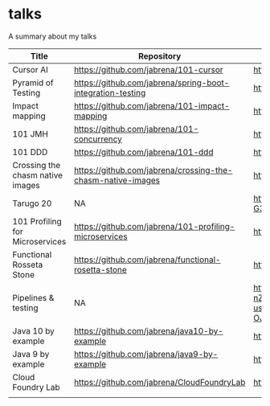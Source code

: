 # talks
A summary about my talks

| Title                            | Repository                                                  | Url                                                         | Date       |
|----------------------------------|-------------------------------------------------------------|-------------------------------------------------------------|------------|
| Cursor AI                        | https://github.com/jabrena/101-cursor                       | https://jabrena.github.io/101-cursor/                       | 01/03/2025 |
| Pyramid of Testing               | https://github.com/jabrena/spring-boot-integration-testing  | https://jabrena.github.io/spring-boot-integration-testing/  | 01/03/2025 |
| Impact mapping                   | https://github.com/jabrena/101-impact-mapping               | https://jabrena.github.io/101-impact-mapping/               | 01/11/2024 |
| 101 JMH                          | https://github.com/jabrena/101-concurrency                  | https://jabrena.github.io/101-concurrency/                  | 01/09/2022 |
| 101 DDD                          | https://github.com/jabrena/101-ddd                          | https://jabrena.github.io/101-ddd/                          | 01/01/2022 |
| Crossing the chasm native images | https://github.com/jabrena/crossing-the-chasm-native-images | https://jabrena.github.io/crossing-the-chasm-native-images/ | 01/06/2021 |
| Tarugo 20                        | NA                                                          | https://docs.google.com/presentation/d/1usuybQklj8s-G3mE9f92K0PTWgZK3OSh0zGv8buATqM/edit?usp=sharing | 02/2021 |
| 101 Profiling for Microservices  | https://github.com/jabrena/101-profiling-microservices      | https://jabrena.github.io/101-profiling-microservices/      | 01/05/2019 |
| Functional Rosseta Stone         | https://github.com/jabrena/functional-rosetta-stone         | https://github.com/jabrena/functional-rosetta-stone         | 01/12/2019 |
| Pipelines & testing              | NA                                                          | https://docs.google.com/presentation/d/0B6G7VJZ3-nZCQ0hLdXhWTUFVMzlGVHpMcUU0RzJsMWJzNlIw/edit?usp=sharing&ouid=114975622970371620087&resourcekey=0-OJcQkWKc-jC3Dx9U0K-LaA&rtpof=true&sd=true | 01/09/2018 |
| Java 10 by example               | https://github.com/jabrena/java10-by-example                | https://jabrena.github.io/java10-by-example/#/              | 01/05/2018 |
| Java 9 by example                | https://github.com/jabrena/java9-by-example                 | https://jabrena.github.io/java9-by-example/www/#/           | 01/05/2017 |
| Cloud Foundry Lab                | https://github.com/jabrena/CloudFoundryLab                  | https://jabrena.github.io/CloudFoundryLab/#/                | 01/01/2016 |
|                                  |                                                             |                                                             |            |
